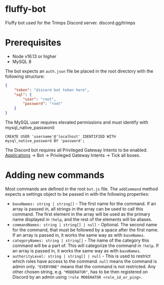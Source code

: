 # fluffy-bot

Fluffy bot used for the Trimps Discord server.
discord.gg/trimps

# Prerequisites
  * Node v16.13 or higher
  * MySQL 8

The bot expects an `auth.json` file be placed in the root directory with the following structure:
```json
{
    "token": "discord bot token here",
    "sql": {
        "user": "root",
        "password": "root"
    }
}
```

The MySQL user requires elevated permissions and must identify with mysql_native_password:
```mysql
CREATE USER 'username'@'localhost' IDENTIFIED WITH mysql_native_password BY 'password';
```

The Discord bot requires all Privileged Gateway Intents to be enabled.
[Applications](https://discord.com/developers/applications/) -> Bot -> Privileged Gateway Intents -> Tick all boxes.

# Adding new commands
Most commands are defined in the root `bot.js` file. The `addCommand` method expects a settings object to be passed in with the following properties:
  * `baseNames: string | string[]` - The first name for the command. If an array is passed in, all strings in the array can be used to call this command. The first element in the array will be used as the primary name displayed in `!help`, and the rest of the elements will be aliases.
  * `commandNames: string | string[] | null` - Optional. The second name for the command, that must be followed by a space after the first name. If an array is passed in, it works the same way as with `baseNames`.
  * `categoryNames: string | string[]` - The name of the category this command will be a part of. This will categorize the command in `!help`. If an array is passed in, it works the same way as with `baseNames`.
  * `authorityLevel: string | string[] | null` - This is used to restrict which roles have access to the command. `null` means the command is admin only. `"EVERYONE"` means that the command is not restricted. Any other chosen string, e.g. `"MODERATOR"`, has to be then registered on Discord by an admin using `!role MODERATOR <role_id_or_ping>`.